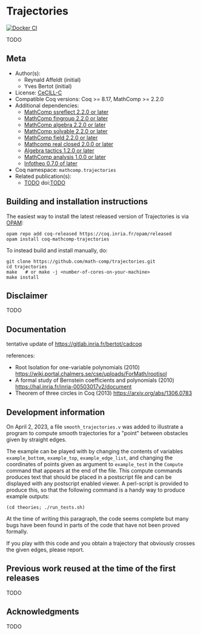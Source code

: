 <!---
This file was generated from `meta.yml`, please do not edit manually.
Follow the instructions on https://github.com/coq-community/templates to regenerate.
--->
# Trajectories

[![Docker CI][docker-action-shield]][docker-action-link]

[docker-action-shield]: https://github.com/math-comp/trajectories/workflows/Docker%20CI/badge.svg?branch=master
[docker-action-link]: https://github.com/math-comp/trajectories/actions?query=workflow:"Docker%20CI"




TODO

## Meta

- Author(s):
  - Reynald Affeldt (initial)
  - Yves Bertot (initial)
- License: [CeCILL-C](LICENSE)
- Compatible Coq versions: Coq >= 8.17, MathComp >= 2.2.0
- Additional dependencies:
  - [MathComp ssreflect 2.2.0 or later](https://math-comp.github.io)
  - [MathComp fingroup 2.2.0 or later](https://math-comp.github.io)
  - [MathComp algebra 2.2.0 or later](https://math-comp.github.io)
  - [MathComp solvable 2.2.0 or later](https://math-comp.github.io)
  - [MathComp field 2.2.0 or later](https://math-comp.github.io)
  - [Mathcomp real closed 2.0.0 or later](https://github.com/math-comp/real-closed/)
  - [Algebra tactics 1.2.0 or later](https://github.com/math-comp/algebra-tactics)
  - [MathComp analysis 1.0.0 or later](https://github.com/math-comp/analysis)
  - [Infotheo 0.7.0 of later](https://github.com/affeldt-aist/infotheo)
- Coq namespace: `mathcomp.trajectories`
- Related publication(s):
  - [TODO](TODO) doi:[TODO](https://doi.org/TODO)

## Building and installation instructions

The easiest way to install the latest released version of Trajectories
is via [OPAM](https://opam.ocaml.org/doc/Install.html):

```shell
opam repo add coq-released https://coq.inria.fr/opam/released
opam install coq-mathcomp-trajectories
```

To instead build and install manually, do:

``` shell
git clone https://github.com/math-comp/trajectories.git
cd trajectories
make   # or make -j <number-of-cores-on-your-machine> 
make install
```


## Disclaimer

TODO

## Documentation

tentative update of https://gitlab.inria.fr/bertot/cadcoq

references:
- Root Isolation for one-variable polynomials (2010)
  https://wiki.portal.chalmers.se/cse/uploads/ForMath/rootisol
- A formal study of Bernstein coefficients and polynomials (2010)
  https://hal.inria.fr/inria-00503017v2/document
- Theorem of three circles in Coq (2013)
  https://arxiv.org/abs/1306.0783

## Development information

On April 2, 2023, a file `smooth_trajectories.v` was added to illustrate a
program to compute smooth trajectories for a "point" between obstacles given
by straight edges.

The example can be played with by changing the contents of variables 
`example_bottom`, `example_top`, `example_edge_list`, and changing
the coordinates of points given as argument to `example_test` in the
`Compute` command that appears at the end of the file.  This compute
 commands produces text that should be placed in a postscript file and
 can be displayed with any postscript enabled viewer.  A perl-script is
 provided to produce this, so that the following command is a handy
 way to produce example outputs:

 ```
 (cd theories; ./run_tests.sh)
 ```

At the time of writing this paragraph, the code seems complete but
many bugs have been found in parts of the code that have not been proved
formally.

If you play with this code and you obtain a trajectory that obviously
crosses the given edges, please report.

## Previous work reused at the time of the first releases

TODO

## Acknowledgments

TODO
